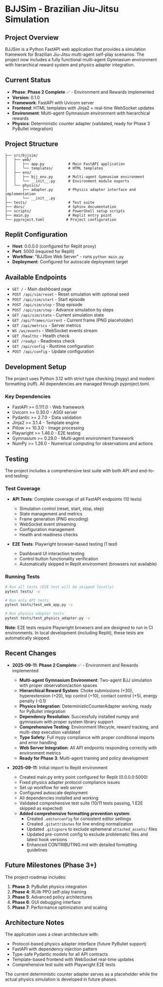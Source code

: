 # BJJSim - Brazilian Jiu-Jitsu Simulation

## Project Overview

BJJSim is a Python FastAPI web application that provides a simulation framework for Brazilian Jiu-Jitsu multi-agent self-play scenarios. The project now includes a fully functional multi-agent Gymnasium environment with hierarchical reward system and physics adapter integration.

## Current Status

- **Phase**: **Phase 2 Complete** ✅ - Environment and Rewards implemented
- **Version**: 0.1.0
- **Framework**: FastAPI with Uvicorn server
- **Frontend**: HTML templates with Jinja2 + real-time WebSocket updates
- **Environment**: Multi-agent Gymnasium environment with hierarchical rewards
- **Physics**: Deterministic counter adapter (validated, ready for Phase 3 PyBullet integration)

## Project Structure

```text
├── src/bjjsim/
│   ├── web/
│   │   ├── app.py           # Main FastAPI application
│   │   └── templates/       # HTML templates
│   ├── env/
│   │   ├── bjj_env.py       # Multi-agent Gymnasium environment
│   │   └── __init__.py      # Environment module exports
│   └── physics/
│       ├── adapter.py       # Physics adapter interface and implementation
│       └── __init__.py
├── tests/                   # Test suite
├── docs/                    # Sphinx documentation
├── scripts/                 # PowerShell setup scripts
├── main.py                  # Replit entry point
└── pyproject.toml          # Project configuration
```

## Replit Configuration

- **Host**: 0.0.0.0 (configured for Replit proxy)
- **Port**: 5000 (required for Replit)
- **Workflow**: "BJJSim Web Server" - runs `python main.py`
- **Deployment**: Configured for autoscale deployment target

## Available Endpoints

- `GET /` - Main dashboard page
- `POST /api/sim/reset` - Reset simulation with optional seed
- `POST /api/sim/start` - Start episode
- `POST /api/sim/stop` - Stop episode
- `POST /api/sim/step` - Advance simulation by steps
- `GET /api/sim/state` - Current simulation state
- `GET /api/frames/current` - Current frame (PNG placeholder)
- `GET /api/metrics` - Server metrics
- `WS /ws/events` - WebSocket events stream
- `GET /healthz` - Health check
- `GET /readyz` - Readiness check
- `GET /api/config` - Runtime configuration
- `POST /api/config` - Update configuration

## Development Setup

The project uses Python 3.12 with strict type checking (mypy) and modern formatting (ruff). All dependencies are managed through pyproject.toml.

### Key Dependencies

- FastAPI >= 0.111.0 - Web framework
- Uvicorn >= 0.30.0 - ASGI server
- Pydantic >= 2.7.0 - Data validation
- Jinja2 >= 3.1.4 - Template engine
- Pillow >= 10.3.0 - Image processing
- Playwright >= 1.46.0 - E2E testing
- Gymnasium >= 0.29.0 - Multi-agent environment framework
- NumPy >= 1.26.0 - Numerical computing for observations and actions

## Testing

The project includes a comprehensive test suite with both API and end-to-end testing:

### Test Coverage

- **API Tests**: Complete coverage of all FastAPI endpoints (10 tests)
  - Simulation control (reset, start, stop, step)
  - State management and metrics
  - Frame generation (PNG encoding)
  - WebSocket event streaming
  - Configuration management
  - Health and readiness checks

- **E2E Tests**: Playwright browser-based testing (1 test)
  - Dashboard UI interaction testing
  - Control button functionality verification
  - Automatically skipped in Replit environment (browsers not available)

### Running Tests

```bash
# Run all tests (E2E test will be skipped locally)
pytest tests/ -v

# Run only API tests
pytest tests/test_web_app.py -v

# Run physics adapter tests
pytest tests/test_physics_adapter.py -v
```

**Note**: E2E tests require Playwright browsers and are designed to run in CI environments. In local development (including Replit), these tests are automatically skipped.

## Recent Changes

- **2025-09-11**: **Phase 2 Complete** ✅ - Environment and Rewards implemented
  - **Multi-agent Gymnasium Environment**: Two-agent BJJ simulation with proper observation/action spaces
  - **Hierarchical Reward System**: Choke submissions (+30), hyperextension (+20), top control (+10), contact control (+5), energy penalty (-0.1)
  - **Physics Integration**: DeterministicCounterAdapter working, ready for PyBullet integration
  - **Dependency Resolution**: Successfully installed numpy and gymnasium with proper system library support
  - **Comprehensive Testing**: Environment lifecycle, reward tracking, and multi-step execution validated
  - **Type Safety**: Full mypy compliance with proper conditional imports and error handling
  - **Web Server Integration**: All API endpoints responding correctly with environment metrics
  - **Ready for Phase 3**: Multi-agent training and policy development

- **2025-09-11**: Initial import to Replit environment
  - Created main.py entry point configured for Replit (0.0.0.0:5000)
  - Fixed physics adapter protocol compliance issues
  - Set up workflow for web server
  - Configured autoscale deployment
  - All dependencies installed and working
  - Validated comprehensive test suite (10/11 tests passing, 1 E2E skipped as expected)
  - **Added comprehensive formatting prevention system**:
    - Created `.editorconfig` for consistent editor settings
    - Created `.gitattributes` for line ending normalization
    - Updated `.gitignore` to exclude ephemeral `attached_assets/` files
    - Updated pre-commit config to exclude problematic files and latest hook versions
    - Enhanced CONTRIBUTING.md with detailed formatting guidelines

## Future Milestones (Phase 3+)

The project roadmap includes:

1. **Phase 3**: PyBullet physics integration
2. **Phase 4**: RLlib PPO self-play training
3. **Phase 5**: Advanced policy architectures
4. **Phase 6**: GUI debugging interface
5. **Phase 7**: Performance optimization and scaling

## Architecture Notes

The application uses a clean architecture with:

- Protocol-based physics adapter interface (future PyBullet support)
- FastAPI with dependency injection pattern
- Type-safe Pydantic models for all API contracts
- Template-based frontend with WebSocket real-time updates
- Comprehensive test suite with Playwright E2E tests

The current deterministic counter adapter serves as a placeholder while the actual physics simulation is developed in future phases.
